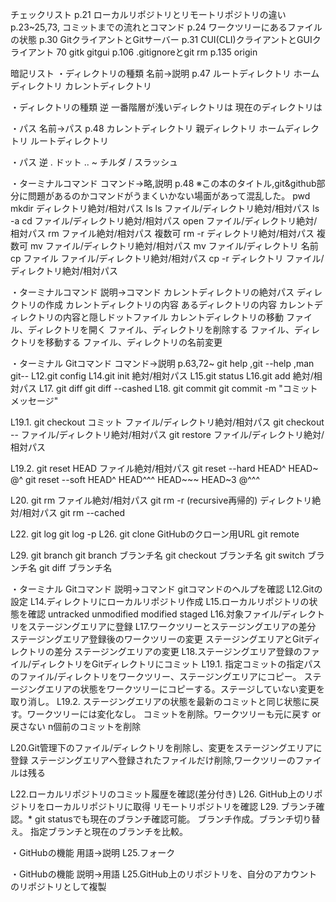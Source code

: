 チェックリスト
p.21 ローカルリポジトリとリモートリポジトリの違い
p.23~25,73, コミットまでの流れとコマンド
p.24 ワークツリーにあるファイルの状態
p.30 GitクライアントとGitサーバー
p.31 CUI(CLI)クライアントとGUIクライアント 70 gitk gitgui
p.106 .gitignoreとgit rm
p.135 origin

暗記リスト
・ディレクトリの種類 名前→説明 p.47
ルートディレクトリ
ホームディレクトリ
カレントディレクトリ

・ディレクトリの種類 逆
一番階層が浅いディレクトリは
現在のディレクトリは

・パス 名前→パス p.48
カレントディレクトリ
親ディレクトリ
ホームディレクトリ
ルートディレクトリ

・パス 逆
. ドット
..
~ チルダ
/ スラッシュ

・ターミナルコマンド コマンド→略,説明 p.48
※この本のタイトル,git&github部分に問題があるのかコマンドがうまくいかない場面があって混乱した。
pwd
mkdir ディレクトリ絶対/相対パス
ls
ls ファイル/ディレクトリ絶対/相対パス
ls -a
cd ファイル/ディレクトリ絶対/相対パス
open ファイル/ディレクトリ絶対/相対パス
rm ファイル絶対/相対パス 複数可
rm -r ディレクトリ絶対/相対パス 複数可
mv ファイル/ディレクトリ絶対/相対パス
mv ファイル/ディレクトリ 名前
cp ファイル ファイル/ディレクトリ絶対/相対パス
cp -r ディレクトリ ファイル/ディレクトリ絶対/相対パス

・ターミナルコマンド 説明→コマンド
カレントディレクトリの絶対パス
ディレクトリの作成
カレントディレクトリの内容
あるディレクトリの内容
カレントディレクトリの内容と隠しドットファイル
カレントディレクトリの移動
ファイル、ディレクトリを開く
ファイル、ディレクトリを削除する
ファイル、ディレクトリを移動する
ファイル、ディレクトリの名前変更

・ターミナル Gitコマンド コマンド→説明 p.63,72~
git help <verb> ,git <verb> --help ,man git--<verb>
L12.git config
L14.git init 絶対/相対パス
L15.git status
L16.git add 絶対/相対パス
L17.
git diff
git diff --cashed
L18.
git commit
git commit -m "コミットメッセージ"

L19.1.
git checkout コミット ファイル/ディレクトリ絶対/相対パス
git checkout -- ファイル/ディレクトリ絶対/相対パス
git restore ファイル/ディレクトリ絶対/相対パス

L19.2.
git reset HEAD ファイル絶対/相対パス
git reset --hard HEAD^ HEAD~ @^
git reset --soft HEAD^
HEAD^^^ HEAD~~~ HEAD~3 @^^^

L20.
git rm ファイル絶対/相対パス
git rm -r (recursive再帰的) ディレクトリ絶対/相対パス
git rm --cached 

L22.
git log
git log -p
L26.
git clone GitHubのクローン用URL
git remote

L29.
git branch
git branch ブランチ名
git checkout ブランチ名
git switch ブランチ名
git diff ブランチ名


・ターミナル Gitコマンド 説明→コマンド
gitコマンドのヘルプを確認
L12.Gitの設定
L14.ディレクトリにローカルリポジトリ作成
L15.ローカルリポジトリの状態を確認 untracked unmodified modified staged
L16.対象ファイル/ディレクトリをステージングエリアに登録
L17.ワークツリーとステージングエリアの差分 ステージングエリア登録後のワークツリーの変更
ステージングエリアとGitディレクトリの差分 ステージングエリアの変更
L18.ステージングエリア登録のファイル/ディレクトリをGitディレクトリにコミット
L19.1. 
指定コミットの指定パスのファイル/ディレクトリをワークツリー、ステージングエリアにコピー。
ステージングエリアの状態をワークツリーにコピーする。ステージしていない変更を取り消し。
L19.2.
ステージングエリアの状態を最新のコミットと同じ状態に戻す。ワークツリーには変化なし。
コミットを削除。ワークツリーも元に戻す or 戻さない
n個前のコミットを削除

L20.Git管理下のファイル/ディレクトリを削除し、変更をステージングエリアに登録
ステージングエリアへ登録されたファイルだけ削除,ワークツリーのファイルは残る

L22.ローカルリポジトリのコミット履歴を確認(差分付き)
L26.
GitHub上のリポジトリをローカルリポジトリに取得
リモートリポジトリを確認
L29.
ブランチ確認。* git statusでも現在のブランチ確認可能。
ブランチ作成。ブランチ切り替え。
指定ブランチと現在のブランチを比較。

・GitHubの機能 用語→説明
L25.フォーク

・GitHubの機能 説明→用語
L25.GitHub上のリポジトリを、自分のアカウントのリポジトリとして複製
